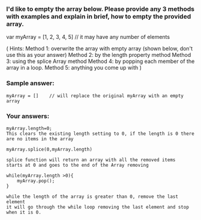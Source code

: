 ### I'd like to empty the array below. Please provide any 3 methods with examples and explain in brief, how to empty the provided array.

var myArray = [1, 2, 3, 4, 5]      // it may have any number of elements

(
    Hints: 
        Method 1: overwrite the array with empty array (shown below, don't use this as your answer)
        Method 2: by the length property method
        Method 3: using the splice Array method
        Method 4: by popping each member of the array in a loop.
        Method 5: anything you come up with
)

### Sample answer:

    myArray = []    // will replace the original myArray with an empty array

### Your answers:

    myArray.length=0;
    This clears the existing length setting to 0, if the length is 0 there are no items in the array

    myArray.splice(0,myArray.length)

    splice function will return an array with all the removed items
    starts at 0 and goes to the end of the Array removing

    while(myArray.length >0){
        myArray.pop();
    }

    while the length of the array is greater than 0, remove the last element 
    it will go through the while loop removing the last element and stop when it is 0.

